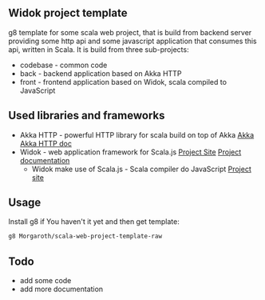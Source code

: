 ## Widok project template

g8 template for some scala web project, that is build from backend server providing some http api
and some javascript application that consumes this api, written in Scala.
It is build from three sub-projects:
* codebase - common code
* back - backend application based on Akka HTTP
* front - frontend application based on Widok, scala compiled to JavaScript

## Used libraries and frameworks

* Akka HTTP - powerful HTTP library for scala build on top of Akka [Akka](http://akka.io) [Akka HTTP doc](http://doc.akka.io/docs/akka-stream-and-http-experimental/current/scala/http/index.html)
* Widok - web application framework for Scala.js [Project Site](http://widok.github.io/) [Project documentation](http://widok.github.io/manual/widok-v0.2.html)
    * Widok make use of Scala.js - Scala compiler do JavaScript [Project site](http://www.scala-js.org/)

## Usage

Install g8 if You haven't it yet and then get template:

```bash
g8 Morgaroth/scala-web-project-template-raw
```


## Todo

* add some code
* add more documentation
